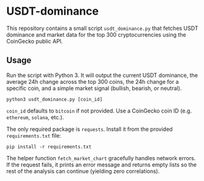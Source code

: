 # USDT-dominance

This repository contains a small script `usdt_dominance.py` that fetches
USDT dominance and market data for the top 300 cryptocurrencies using the
CoinGecko public API.

## Usage

Run the script with Python 3. It will output the current USDT dominance,
the average 24h change across the top 300 coins, the 24h change for a
specific coin, and a simple market signal (bullish, bearish, or neutral).

```
python3 usdt_dominance.py [coin_id]
```

`coin_id` defaults to `bitcoin` if not provided. Use a CoinGecko coin ID
(e.g. `ethereum`, `solana`, etc.).

The only required package is `requests`. Install it from the provided
`requirements.txt` file:

```
pip install -r requirements.txt
```

The helper function `fetch_market_chart` gracefully handles network errors. If
the request fails, it prints an error message and returns empty lists so the
rest of the analysis can continue (yielding zero correlations).
